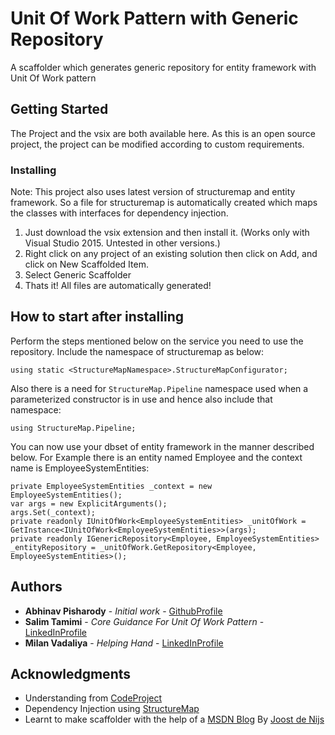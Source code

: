 # Unit Of Work Pattern with Generic Repository

A scaffolder which generates generic repository for entity framework with Unit Of Work pattern

## Getting Started

The Project and the vsix are both available here.
As this is an open source project, the project can be modified according to custom requirements.

### Installing
Note:	This project also uses latest version of structuremap and entity framework.
		So a file for structuremap is automatically created which maps the classes with interfaces for dependency injection.

 1. Just download the vsix extension and then install it. (Works only with Visual Studio 2015. Untested in other versions.)
 2. Right click on any project of an existing solution then click on Add, and click on New Scaffolded Item.
 3. Select Generic Scaffolder 
 4. Thats it! All files are automatically generated!

## How to start after installing
Perform the steps mentioned below on the service you need to use the repository.
Include the namespace of structuremap as below:
```
using static <StructureMapNamespace>.StructureMapConfigurator;
```

Also there is a need for `StructureMap.Pipeline` namespace used when a parameterized constructor is in use and hence also include that namespace:
```
using StructureMap.Pipeline;
```

You can now use your dbset of entity framework in the manner described below.
For Example there is an entity named Employee and the context name is EmployeeSystemEntities:

```
private EmployeeSystemEntities _context = new EmployeeSystemEntities();
var args = new ExplicitArguments();
args.Set(_context);
private readonly IUnitOfWork<EmployeeSystemEntities> _unitOfWork = GetInstance<IUnitOfWork<EmployeeSystemEntities>>(args);
private readonly IGenericRepository<Employee, EmployeeSystemEntities> _entityRepository = _unitOfWork.GetRepository<Employee, EmployeeSystemEntities>();
```

## Authors

* **Abhinav Pisharody** - *Initial work* - [GithubProfile](https://github.com/abhinavjp)
* **Salim Tamimi** - *Core Guidance For Unit Of Work Pattern* - [LinkedInProfile](https://www.linkedin.com/in/salim-tamimi-a-40761837)
* **Milan Vadaliya** - *Helping Hand* - [LinkedInProfile](https://in.linkedin.com/in/milan-vadaliya-6271535a)

## Acknowledgments

* Understanding from [CodeProject](https://www.codeproject.com/articles/581487/unit-of-work-design-pattern)
* Dependency Injection using [StructureMap](http://structuremap.github.io/)
* Learnt to make scaffolder with the help of a [MSDN Blog](https://blogs.msdn.microsoft.com/webdev/2014/04/03/creating-a-custom-scaffolder-for-visual-studio/) By [Joost de Nijs](https://social.msdn.microsoft.com/profile/Joost+de+Nijs)
